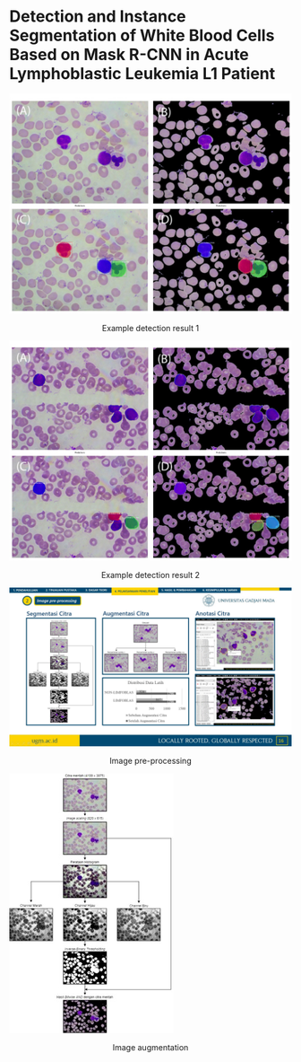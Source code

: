# Detection and Instance Segmentation of White Blood Cells Based on Mask R-CNN in Acute Lymphoblastic Leukemia L1 Patient
![image](images/Picture1.jpg)
<p align="center">
    Example detection result 1
</p>  

![image](images/Picture2.jpg)
<p align="center">
    Example detection result 2
</p>  

![image](images/Picture3.jpg)
<p align="center">
    Image pre-processing
</p>  

![image](images/Picture4.jpg)
<p align="center">
    Image augmentation
</p>
